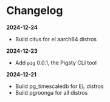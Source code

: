 # Changelog

**2024-12-24**

- Build citus for el aarch64 distros

**2024-12-23**

- Add `pig` 0.0.1, the Pigsty CLI tool

**2024-12-21**

- Build pg_timescaledb for EL distros
- Build pgroonga for all distros